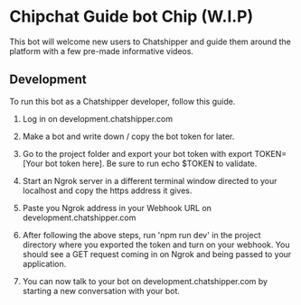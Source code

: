 # Chipchat Guide bot Chip (W.I.P)

This bot will welcome new users to Chatshipper and guide them around the platform with a few pre-made informative videos.

## Development

To run this bot as a Chatshipper developer, follow this guide.

1. Log in on development.chatshipper.com

2. Make a bot and write down / copy the bot token for later.

3. Go to the project folder and export your bot token with export TOKEN=[Your bot token here]. Be sure to run echo $TOKEN to validate.

4. Start an Ngrok server in a different terminal window directed to your localhost and copy the https address it gives.

5. Paste you Ngrok address in your Webhook URL on development.chatshipper.com

6. After following the above steps, run 'npm run dev' in the project directory where you exported the token and turn on your webhook. You should see a GET request coming in on Ngrok and being passed to your application.

7. You can now talk to your bot on development.chatshipper.com by starting a new conversation with your bot.

